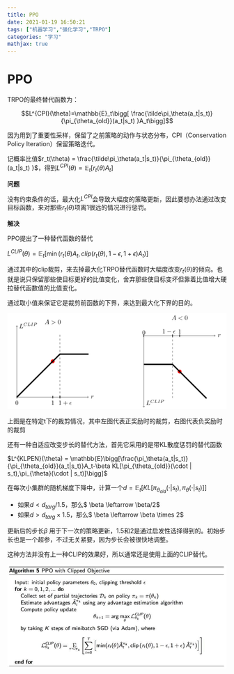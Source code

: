 ```yaml
---
title: PPO
date: 2021-01-19 16:50:21
tags: ["机器学习","强化学习","TRPO"]
categories: "学习"
mathjax: true
---
```


# PPO

TRPO的最终替代函数为：

$$L^{CPI}(\theta)=\mathbb{E}_t\bigg[ \frac{\tilde\pi_\theta(a_t|s_t)}{\pi_{\theta_{old}}(a_t|s_t) }A_t\bigg]$$

因为用到了重要性采样，保留了之前策略的动作与状态分布，CPI（Conservation Policy Iteration）保留策略迭代。

记概率比值$r_t(\theta) = \frac{\tilde\pi_\theta(a_t|s_t)}{\pi_{\theta_{old}}(a_t|s_t) }$，得到$L^{CPI}(\theta)=\mathbb{E}_t\big[ r_t(\theta)A_t\big]$

**问题**

没有约束条件的话，最大化$L^{CPI}$会导致大幅度的策略更新，因此要想办法通过改变目标函数，来对那些$r_t(\theta)$项离1很远的情况进行惩罚。

<!-- more -->

**解决**

PPO提出了一种替代函数的替代

$L^{CLIP}(\theta)=\mathbb{E}_t\big[\min(r_t(\theta)A_t,clip(r_t(\theta),1-\epsilon,1+\epsilon)A_t)\big]$

通过其中的clip裁剪，来去掉最大化TRPO替代函数时大幅度改变$r_t(\theta)$的倾向。也就是说只保留那些使目标更好的比值变化，舍弃那些使目标变坏但靠着比值增大硬拉替代函数值的比值变化。

通过取小值来保证它是裁剪前函数的下界，来达到最大化下界的目的。

![image-20210119175132551](PPO/image-20210119175132551.png)

上图是在特定t下的裁剪情况，其中左图代表正奖励时的裁剪，右图代表负奖励时的裁剪



还有一种自适应改变步长的替代方法，首先它采用的是带KL散度惩罚的替代函数

$L^{KLPEN}(\theta) = \mathbb{E}\bigg[\frac{\pi_\theta(a_t|s_t)}{\pi_{\theta_{old}}(a_t|s_t)}A_t-\beta KL[\pi_{\theta_{old}}(\cdot | s_t),\pi_{\theta}(\cdot | s_t)]\bigg]$

在每次小集群的随机梯度下降中，计算一个$d = \mathbb{E}_t[KL[\pi_{\theta_{old}}(\cdot | s_t),\pi_{\theta}(\cdot | s_t)]]$

- 如果$d< d_{targ}/1.5$，那么$ \beta \leftarrow \beta/2$
- 如果$d> d_{targ} \times 1.5$，那么$ \beta \leftarrow \beta \times 2$

更新后的步长$\beta$ 用于下一次的策略更新，1.5和2是通过启发性选择得到的。初始步长也是一个超参，不过无关紧要，因为步长会被很快地调整。

这种方法并没有上一种CLIP的效果好，所以通常还是使用上面的CLIP替代。



![img](PPO/aHR0cDovLzViMDk4OGU1OTUyMjUuY2RuLnNvaHVjcy5jb20vaW1hZ2VzLzIwMTkwMjAyLzg4YWRkZjZiMjkzMzQ3Yjc5NDI1YWYzYjMzZDg4MDE1LmpwZWc)
